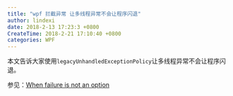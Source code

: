 ```yaml
---
title: "wpf 拦截异常 让多线程异常不会让程序闪退"
author: lindexi
date: 2018-2-13 17:23:3 +0800
CreateTime: 2018-2-21 17:10:40 +0800
categories: WPF
---
```


本文告诉大家使用`legacyUnhandledExceptionPolicy`让多线程异常不会让程序闪退。

<!--more-->


<div id="toc"></div>

<!-- csdn -->

<!-- 不发布 -->

参见：[When failure is not an option ](http://philsversion.com/2009/03/25/when-failure-is-not-an-option/ )

